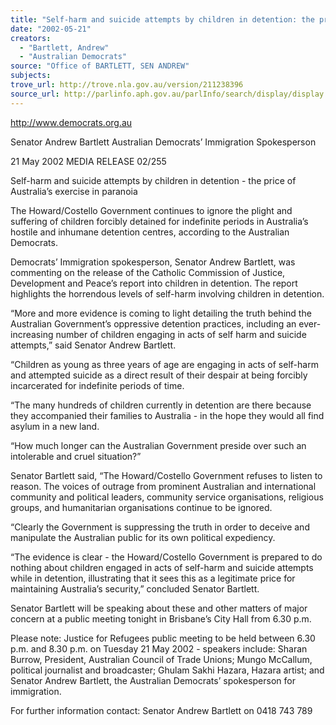 ```yaml
---
title: "Self-harm and suicide attempts by children in detention: the price of Australia's exercise in paranoia."
date: "2002-05-21"
creators:
  - "Bartlett, Andrew"
  - "Australian Democrats"
source: "Office of BARTLETT, SEN ANDREW"
subjects:
trove_url: http://trove.nla.gov.au/version/211238396
source_url: http://parlinfo.aph.gov.au/parlInfo/search/display/display.w3p;query=Id%3A%22media/pressrel/GSL66%22
---
```


 http://www.democrats.org.au

 Senator Andrew Bartlett Australian Democrats’ Immigration Spokesperson

 21 May 2002  MEDIA RELEASE                          02/255

 Self-harm and suicide attempts by children in detention - the price of Australia’s exercise in paranoia

 The Howard/Costello Government continues to ignore the plight and suffering of children forcibly detained for indefinite periods in Australia’s hostile and inhumane detention centres, according to the Australian Democrats.

 Democrats’ Immigration spokesperson, Senator Andrew Bartlett, was commenting on the release of the Catholic Commission of Justice, Development and Peace’s report into children in detention. The report highlights the horrendous levels of self-harm involving children in detention.

 “More and more evidence is coming to light detailing the truth behind the Australian Government’s oppressive detention practices, including an ever-increasing number of children engaging in acts of self harm and suicide attempts,” said Senator Andrew Bartlett.

 “Children as young as three years of age are engaging in acts of self-harm and attempted suicide as a direct result of their despair at being forcibly incarcerated for indefinite periods of time.

 “The many hundreds of children currently in detention are there because they accompanied their families to Australia - in the hope they would all find asylum in a new land.

 “How much longer can the Australian Government preside over such an intolerable and cruel situation?”

 Senator Bartlett said, “The Howard/Costello Government refuses to listen to reason. The voices of outrage from prominent Australian and international community and political leaders, community service organisations, religious groups, and humanitarian organisations continue to be ignored.

 “Clearly the Government is suppressing the truth in order to deceive and manipulate the Australian public for its own political expediency.

 “The evidence is clear - the Howard/Costello Government is prepared to do nothing about children engaged in acts of self-harm and suicide attempts while in detention, illustrating that it sees this as a legitimate price for maintaining Australia’s security,” concluded Senator Bartlett.

 Senator Bartlett will be speaking about these and other matters of major concern at a public meeting tonight in Brisbane’s City Hall from 6.30 p.m.

 Please note: Justice for Refugees public meeting to be held between 6.30 p.m. and 8.30 p.m. on Tuesday 21 May 2002 - speakers include: Sharan Burrow, President, Australian Council of Trade Unions; Mungo McCallum, political journalist and broadcaster; Ghulam Sakhi Hazara, Hazara artist; and Senator Andrew Bartlett, the Australian Democrats’ spokesperson for immigration.

 For further information contact: Senator Andrew Bartlett on 0418 743 789

